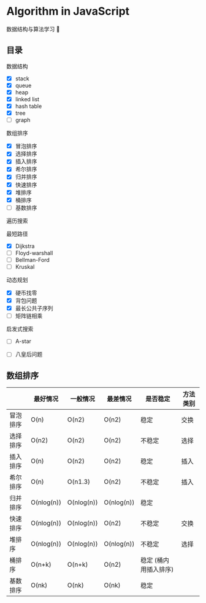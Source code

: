 # Algorithm in JavaScript

数据结构与算法学习 🤔

## 目录

数据结构

- [x] stack
- [x] queue
- [x] heap
- [x] linked list
- [x] hash table
- [x] tree
- [ ] graph

数组排序

- [x] 冒泡排序
- [x] 选择排序
- [x] 插入排序
- [x] 希尔排序
- [x] 归并排序
- [x] 快速排序
- [x] 堆排序
- [x] 桶排序
- [ ] 基数排序

遍历搜索

最短路径
- [x] Dijkstra
- [ ] Floyd-warshall
- [ ] Bellman-Ford
- [ ] Kruskal

动态规划

- [x] 硬币找零
- [x] 背包问题
- [x] 最长公共子序列
- [ ] 矩阵链相乘

启发式搜索

- [ ] A-star
- [ ] 八皇后问题




## 数组排序

|      | 最好情况       | 一般情况       | 最差情况       | 是否稳定         | 方法类别 |
| ---- | ---------- | ---------- | ---------- | ------------ | ---- |
| 冒泡排序 | O(n)       | O(n2)      | O(n2)      | 稳定           | 交换   |
| 选择排序 | O(n2)      | O(n2)      | O(n2)      | 不稳定          | 选择   |
| 插入排序 | O(n)       | O(n2)      | O(n2)      | 稳定           | 插入   |
| 希尔排序 | O(n)       | O(n1.3)    | O(n2)      | 不稳定          | 插入   |
| 归并排序 | O(nlog(n)) | O(nlog(n)) | O(nlog(n)) | 稳定           |      |
| 快速排序 | O(nlog(n)) | O(nlog(n)) | O(n2)      | 不稳定          | 交换   |
| 堆排序  | O(nlog(n)) | O(nlog(n)) | O(nlog(n)) | 不稳定          | 选择   |
| 桶排序  | O(n+k)     | O(n+k)     | O(n2)      | 稳定 (桶内用插入排序) |      |
| 基数排序 | O(nk)      | O(nk)      | O(nk)      | 稳定           |      |

